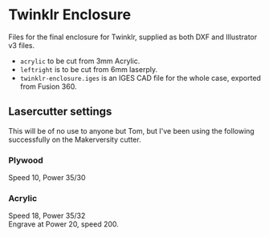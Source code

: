 # Twinklr Enclosure

Files for the final enclosure for Twinklr, supplied as both DXF and Illustrator v3 files.

* `acrylic` to be cut from 3mm Acrylic.
* `leftright` is to be cut from 6mm laserply.
* `twinklr-enclosure.iges` is an IGES CAD file for the whole case, exported
  from Fusion 360.

## Lasercutter settings

This will be of no use to anyone but Tom, but I've been using the following successfully on the Makerversity cutter.

### Plywood

Speed 10, Power 35/30

### Acrylic

Speed 18, Power 35/32  
Engrave at Power 20, speed 200.
